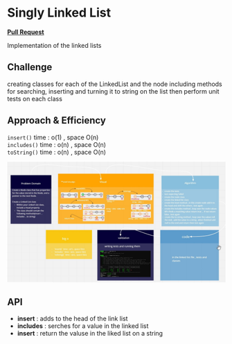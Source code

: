 # Singly Linked List

[**Pull Request**](https://github.com/hibasalem/data-structures-and-algorithms/pull/30)

Implementation of the linked lists

## Challenge

creating classes for each of the LinkedList and the node including methods for searching, inserting and turning it to string on the list then perform unit tests on each class

## Approach & Efficiency

<!-- What approach did you take? Why? What is the Big O space/time for this approach? -->

`insert()` time : o(1) , space O(n)  
`includes()` time : o(n) , space O(n)  
`toString()` time : o(n) , space O(n)

![cc05](cc05.jpg)

## API

- **insert** : adds to the head of the link list
- **includes** : serches for a value in the linked list
- **insert** : return the valuse in the liked list on a string
